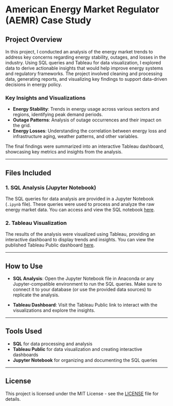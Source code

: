 # American Energy Market Regulator (AEMR) Case Study

## Project Overview
In this project, I conducted an analysis of the energy market trends to address key concerns regarding energy stability, outages, and losses in the industry. Using SQL queries and Tableau for data visualization, I explored data to derive actionable insights that would help improve energy systems and regulatory frameworks. The project involved cleaning and processing data, generating reports, and visualizing key findings to support data-driven decisions in energy policy.

### Key Insights and Visualizations
- **Energy Stability**: Trends in energy usage across various sectors and regions, identifying peak demand periods.
- **Outage Patterns**: Analysis of outage occurrences and their impact on the grid.
- **Energy Losses**: Understanding the correlation between energy loss and infrastructure aging, weather patterns, and other variables.
  
The final findings were summarized into an interactive Tableau dashboard, showcasing key metrics and insights from the analysis.

---

## Files Included
### 1. **SQL Analysis (Jupyter Notebook)**
The SQL queries for data analysis are provided in a Jupyter Notebook (`.ipynb` file). These queries were used to process and analyze the raw energy market data. You can access and view the SQL notebook [here](https://anaconda.cloud/share/notebooks/32dd162e-93ac-4bb1-833c-3b5797cba54f/overview).

### 2. **Tableau Visualization**
The results of the analysis were visualized using Tableau, providing an interactive dashboard to display trends and insights. You can view the published Tableau Public dashboard [here](https://public.tableau.com/views/AERMCaseStudy_17417982431550/AEMRCaseStudy-EnsuringU_S_EnergyStability?:language=en-US&:sid=&:redirect=auth&:display_count=n&:origin=viz_share_link).

---

## How to Use
- **SQL Analysis**: Open the Jupyter Notebook file in Anaconda or any Jupyter-compatible environment to run the SQL queries. Make sure to connect it to your database (or use the provided data sources) to replicate the analysis.
  
- **Tableau Dashboard**: Visit the Tableau Public link to interact with the visualizations and explore the insights.

---

## Tools Used
- **SQL** for data processing and analysis
- **Tableau Public** for data visualization and creating interactive dashboards
- **Jupyter Notebook** for organizing and documenting the SQL queries

---

## License
This project is licensed under the MIT License - see the [LICENSE](LICENSE) file for details.


